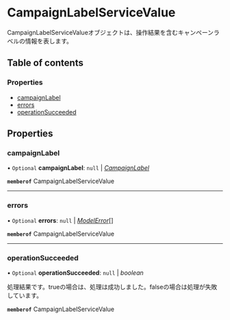 # CampaignLabelServiceValue


<div lang=\"ja\">CampaignLabelServiceValueオブジェクトは、操作結果を含むキャンペーンラベルの情報を表します。</div> 

## Table of contents

### Properties

- [campaignLabel](campaignlabelservicevalue.md#campaignlabel)
- [errors](campaignlabelservicevalue.md#errors)
- [operationSucceeded](campaignlabelservicevalue.md#operationsucceeded)

## Properties

### campaignLabel

• `Optional` **campaignLabel**: ``null`` \| [*CampaignLabel*](campaignlabel.md)

**`memberof`** CampaignLabelServiceValue

___

### errors

• `Optional` **errors**: ``null`` \| [*ModelError*](modelerror.md)[]

**`memberof`** CampaignLabelServiceValue

___

### operationSucceeded

• `Optional` **operationSucceeded**: ``null`` \| *boolean*

<div lang=\"ja\">処理結果です。trueの場合は、処理は成功しました。falseの場合は処理が失敗しています。</div> 

**`memberof`** CampaignLabelServiceValue
